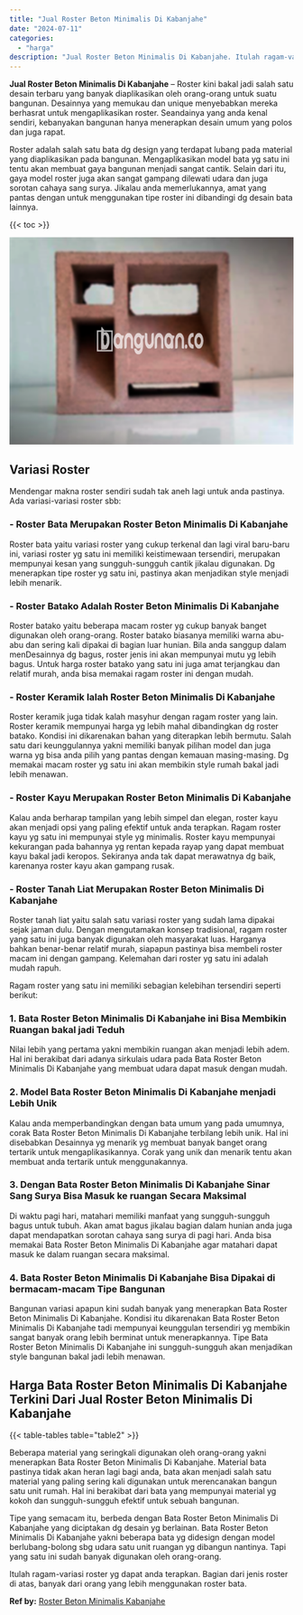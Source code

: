 ```yaml
---
title: "Jual Roster Beton Minimalis Di Kabanjahe"
date: "2024-07-11"
categories: 
  - "harga"
description: "Jual Roster Beton Minimalis Di Kabanjahe. Itulah ragam-variasi roster yg dapat anda terapkan. Bagian dari jenis roster di atas, banyak dari orang yang lebih..."
---
```


**Jual Roster Beton Minimalis Di Kabanjahe** – Roster kini bakal jadi salah satu desain terbaru yang banyak diaplikasikan oleh orang-orang untuk suatu bangunan. Desainnya yang memukau dan unique menyebabkan mereka berhasrat untuk mengaplikasikan roster. Seandainya yang anda kenal sendiri, kebanyakan bangunan hanya menerapkan desain umum yang polos dan juga rapat.

Roster adalah salah satu bata dg design yang terdapat lubang pada material yang diaplikasikan pada bangunan. Mengaplikasikan model bata yg satu ini tentu akan membuat gaya bangunan menjadi sangat cantik. Selain dari itu, gaya model roster juga akan sangat gampang dilewati udara dan juga sorotan cahaya sang surya. Jikalau anda memerlukannya, amat yang pantas dengan untuk menggunakan tipe roster ini dibandingi dg desain bata lainnya.

{{< toc >}}

![Jual Roster Beton Minimalis Di Kabanjahe](/images/bata-roster-minimalis-04.png)

## Variasi Roster

Mendengar makna roster sendiri sudah tak aneh lagi untuk anda pastinya. Ada variasi-variasi roster sbb:

### \- Roster Bata Merupakan Roster Beton Minimalis Di Kabanjahe

Roster bata yaitu variasi roster yang cukup terkenal dan lagi viral baru-baru ini, variasi roster yg satu ini memiliki keistimewaan tersendiri, merupakan mempunyai kesan yang sungguh-sungguh cantik jikalau digunakan. Dg menerapkan tipe roster yg satu ini, pastinya akan menjadikan style menjadi lebih menarik.

### \- Roster Batako Adalah Roster Beton Minimalis Di Kabanjahe

Roster batako yaitu beberapa macam roster yg cukup banyak banget digunakan oleh orang-orang. Roster batako biasanya memiliki warna abu-abu dan sering kali dipakai di bagian luar hunian. Bila anda sanggup dalam menDesainnya dg bagus, roster jenis ini akan mempunyai mutu yg lebih bagus. Untuk harga roster batako yang satu ini juga amat terjangkau dan relatif murah, anda bisa memakai ragam roster ini dengan mudah.

### \- Roster Keramik Ialah Roster Beton Minimalis Di Kabanjahe

Roster keramik juga tidak kalah masyhur dengan ragam roster yang lain. Roster keramik mempunyai harga yg lebih mahal dibandingkan dg roster batako. Kondisi ini dikarenakan bahan yang diterapkan lebih bermutu. Salah satu dari keunggulannya yakni memiliki banyak pilihan model dan juga warna yg bisa anda pilih yang pantas dengan kemauan masing-masing. Dg memakai macam roster yg satu ini akan membikin style rumah bakal jadi lebih menawan.

### \- Roster Kayu Merupakan Roster Beton Minimalis Di Kabanjahe

Kalau anda berharap tampilan yang lebih simpel dan elegan, roster kayu akan menjadi opsi yang paling efektif untuk anda terapkan. Ragam roster kayu yg satu ini mempunyai style yg minimalis. Roster kayu mempunyai kekurangan pada bahannya yg rentan kepada rayap yang dapat membuat kayu bakal jadi keropos. Sekiranya anda tak dapat merawatnya dg baik, karenanya roster kayu akan gampang rusak.

### \- Roster Tanah Liat Merupakan Roster Beton Minimalis Di Kabanjahe

Roster tanah liat yaitu salah satu variasi roster yang sudah lama dipakai sejak jaman dulu. Dengan mengutamakan konsep tradisional, ragam roster yang satu ini juga banyak digunakan oleh masyarakat luas. Harganya bahkan benar-benar relatif murah, siapapun pastinya bisa membeli roster macam ini dengan gampang. Kelemahan dari roster yg satu ini adalah mudah rapuh.

Ragam roster yang satu ini memiliki sebagian kelebihan tersendiri seperti berikut:

### 1\. Bata Roster Beton Minimalis Di Kabanjahe ini Bisa Membikin Ruangan bakal jadi Teduh

Nilai lebih yang pertama yakni membikin ruangan akan menjadi lebih adem. Hal ini berakibat dari adanya sirkulais udara pada Bata Roster Beton Minimalis Di Kabanjahe yang membuat udara dapat masuk dengan mudah.

### 2\. Model Bata Roster Beton Minimalis Di Kabanjahe menjadi Lebih Unik

Kalau anda memperbandingkan dengan bata umum yang pada umumnya, corak Bata Roster Beton Minimalis Di Kabanjahe terbilang lebih unik. Hal ini disebabkan Desainnya yg menarik yg membuat banyak banget orang tertarik untuk mengaplikasikannya. Corak yang unik dan menarik tentu akan membuat anda tertarik untuk menggunakannya.

### 3\. Dengan Bata Roster Beton Minimalis Di Kabanjahe Sinar Sang Surya Bisa Masuk ke ruangan Secara Maksimal

Di waktu pagi hari, matahari memiliki manfaat yang sungguh-sungguh bagus untuk tubuh. Akan amat bagus jikalau bagian dalam hunian anda juga dapat mendapatkan sorotan cahaya sang surya di pagi hari. Anda bisa memakai Bata Roster Beton Minimalis Di Kabanjahe agar matahari dapat masuk ke dalam ruangan secara maksimal.

### 4\. Bata Roster Beton Minimalis Di Kabanjahe Bisa Dipakai di bermacam-macam Tipe Bangunan

Bangunan variasi apapun kini sudah banyak yang menerapkan Bata Roster Beton Minimalis Di Kabanjahe. Kondisi itu dikarenakan Bata Roster Beton Minimalis Di Kabanjahe tadi mempunyai keunggulan tersendiri yg membikin sangat banyak orang lebih berminat untuk menerapkannya. Tipe Bata Roster Beton Minimalis Di Kabanjahe ini sungguh-sungguh akan menjadikan style bangunan bakal jadi lebih menawan.

## Harga Bata Roster Beton Minimalis Di Kabanjahe Terkini Dari Jual Roster Beton Minimalis Di Kabanjahe

{{< table-tables table="table2" >}}

Beberapa material yang seringkali digunakan oleh orang-orang yakni menerapkan Bata Roster Beton Minimalis Di Kabanjahe. Material bata pastinya tidak akan heran lagi bagi anda, bata akan menjadi salah satu material yang paling sering kali digunakan untuk merencanakan bangun satu unit rumah. Hal ini berakibat dari bata yang mempunyai material yg kokoh dan sungguh-sungguh efektif untuk sebuah bangunan.

Tipe yang semacam itu, berbeda dengan Bata Roster Beton Minimalis Di Kabanjahe yang diciptakan dg desain yg berlainan. Bata Roster Beton Minimalis Di Kabanjahe yakni beberapa bata yg didesign dengan model berlubang-bolong sbg udara satu unit ruangan yg dibangun nantinya. Tapi yang satu ini sudah banyak digunakan oleh orang-orang.

Itulah ragam-variasi roster yg dapat anda terapkan. Bagian dari jenis roster di atas, banyak dari orang yang lebih menggunakan roster bata.

**Ref by:** [Roster Beton Minimalis Kabanjahe](https://id.wikipedia.org/wiki/Roster)
